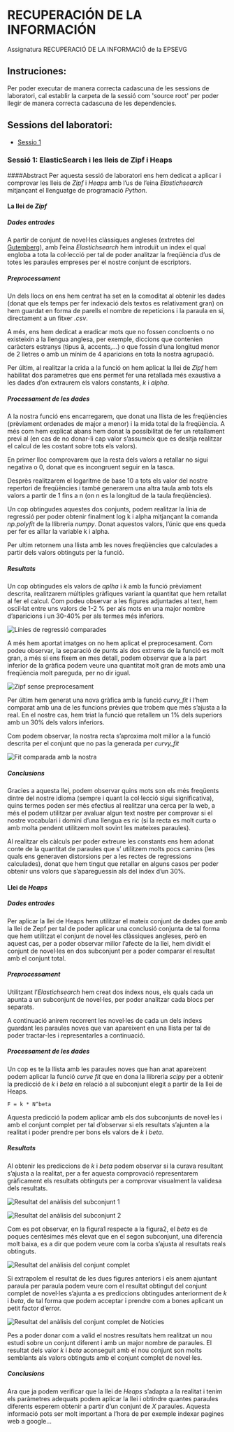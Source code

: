 # RECUPERACIÓN DE LA INFORMACIÓN
Assignatura RECUPERACIÓ DE LA INFORMACIÓ de la EPSEVG

## Instruciones:
Per poder executar de manera correcta cadascuna de les sessions de laboratori, cal establir la carpeta de la sessió com 'source root' per poder llegir de manera correcta cadascuna de les dependencies.
## Sessions del laboratori:
- [Sessio 1](#Sessió-1:-ElasticSearch-i-les-lleis-de-Zipf-i-Heaps)


### Sessió 1: ElasticSearch i les lleis de Zipf i Heaps

####Abstract
Per aquesta sessió de laboratori ens hem dedicat a aplicar i comprovar les lleis de *Zipf* i *Heaps* amb l’us de 
l’eina *Elastichsearch* mitjançant el llenguatge de programació *Python*.


#### La llei de *Zipf*

##### Dades entrades

A partir de conjunt de novel·les clàssiques angleses (extretes del [ Gutemberg](https://www.gutenberg.org/)), amb l’eina
 *Elastichsearch* hem introduït un index el qual engloba a tota la col·lecció per tal de poder analitzar la freqüència 
 d’us de totes les paraules empreses per el nostre conjunt de escriptors.

##### Preprocessament

Un dels llocs on ens hem centrat ha set en la comoditat al obtenir les dades (donat que els temps per fer indexació dels 
textos es relativament gran) on hem guardat en forma de parells el nombre de repeticions i la paraula en si, directament 
a un fitxer *.csv*.

A més, ens hem dedicat a eradicar mots que no fossen concloents o no existeixin a la llengua anglesa, per exemple, 
diccions que contenien caràcters estranys (tipus ä, accents,...) o que fossin d’una longitud menor de 2 lletres o amb 
un mínim de 4 aparicions en tota la nostra agrupació.

Per últim, al realitzar la crida a la funció on hem aplicat la llei de *Zipf* hem habilitat dos parametres que ens 
permet fer una retallada més exaustiva a les dades d’on extraurem els valors constants, *k* i *alpha*.

##### Processament de les dades

A la nostra funció ens encarregarem, que donat una llista de les freqüències (prèviament ordenades de major a menor) i 
la mida total de la freqüència. A més com hem explicat abans hem donat la possibilitat de fer un retallament previ al 
(en cas de no donar-li cap valor s’assumeix que es desitja realitzar el calcul de les costant sobre tots els valors).

En primer lloc comprovarem que la resta dels valors a retallar no sigui negativa o 0, donat que es incongruent seguir 
en la tasca.

Desprès realitzarem el logaritme de base 10 a tots els valor del nostre repertori de freqüències i també generarem una
 altra taula amb tots els valors a partir de 1 fins a n (on n es la longitud de la taula freqüències).

Un cop obtingudes aquestes dos conjunts, podem realitzar la línia de regressió per poder obtenir finalment log k 
i alpha mitjançant la comanda *np.polyfit* de la llibreria *numpy*. Donat aquestos valors, l’únic que ens queda 
per fer es aïllar la variable k i alpha.

Per ultim retornem una llista amb les noves freqüències que calculades a partir dels valors obtinguts per la funció.

##### Resultats

Un cop obtingudes els valors de *aplha* i *k* amb la funció prèviament descrita, realitzarem múltiples gràfiques 
variant la quantitat que hem retallat al fer el calcul. Com podeu observar a les figures adjuntades al text, hem oscil·lat
 entre uns valors de 1-2 % per als mots en una major nombre d’aparicions i un 30-40% per als termes més inferiors.

![Línies de regressió comparades](Laboratori/Sessio1/Plots/Zipf/danis-fit.png "Línies de regressió comparades")

A més hem aportat imatges on no hem aplicat el preprocesament. Com podeu observar, la separació de punts als dos extrems
 de la funció es molt gran, a més si ens fixem en mes detall, podem observar que a la part inferior de la gràfica podem 
 veure una quantitat molt gran de mots amb una freqüència molt pareguda, per no dir igual.

![Zipf sense preprocesament](Laboratori/Sessio1/Plots/Zipf/no_clean.png "Zipf sense preprocesament")

Per últim hem generat una nova gràfica amb la funció *curvy\_fit* i l’hem comparat amb una de les funcions prèvies que 
trobem que més s’ajusta a la real.
En el nostre cas, hem triat la funció que retallem un 1% dels superiors amb un 30% dels valors inferiors.

Com podem observar, la nostra recta s’aproxima molt millor a la funció descrita per el conjunt que no pas la generada 
per *curvy\_fit*

![Fit comparada amb la nostra](Laboratori/Sessio1/Plots/Zipf/Clean_Words.png "Fit comparada amb la nostra")

##### Conclusions

Gracies a aquesta llei, podem observar quins mots son els més freqüents dintre del nostre idioma (sempre i quant la 
col·lecció sigui significativa), quins termes poden ser més efectius al realitzar una cerca per la web, a més el podem
 utilitzar per avaluar algun text nostre per comprovar si el nostre vocabulari i domini d’una llengua es ric 
 (si la recta es molt curta o amb molta pendent utilitzem molt sovint les mateixes paraules).

Al realitzar els càlculs per poder extreure les constants ens hem adonat conte de la quantitat de paraules que s’
utilitzem molts pocs camins (les quals ens generaven distorsions per a les rectes de regressions calculades), donat que 
hem tingut que retallar en alguns casos per poder obtenir uns valors que s’apareguessin als del index d’un 30%.

#### Llei de *Heaps*

##### Dades entrades

Per aplicar la llei de Heaps hem utilitzar el mateix conjunt de dades que amb la llei de Zepf per tal de poder aplicar 
una conclusió conjunta de tal forma que hem utilitzat el conjunt de novel·les clàssiques angleses, però en aquest cas, 
per a poder observar millor l’afecte de la llei, hem dividit el conjunt de novel·les en dos subconjunt per a poder
 comparar el resultat amb el conjunt total.

##### Preprocessament

Utilitzant l’*Elastichsearch* hem creat dos índexs nous, els quals cada un apunta a un subconjunt de novel·les, per
 poder analitzar cada blocs per separats.

A continuació anirem recorrent les novel·les de cada un dels índexs guardant les paraules noves que van apareixent 
en una llista per tal de poder tractar-les i representarles a continuació.

##### Processament de les dades

Un cop es te la llista amb les paraules noves que han anat apareixent podem aplicar la funció *curve fit* que en dona
 la llibreria *scipy* per a obtenir la predicció de *k* i *beta* en relació a al subconjunt elegit a partir de la 
 llei de Heaps. 
 ```
F = k * N^beta
 ```
 Aquesta predicció la podem aplicar amb els dos subconjunts de novel·les i amb el 
 conjunt complet per tal d’observar si els resultats s’ajunten a la realitat i poder prendre per bons els valors de 
 *k* i *beta*.

##### Resultats

Al obtenir les prediccions de *k* i *beta* podem observar si la curava resultant s’ajusta a la realitat, per a fer
 aquesta comprovació representarem gràficament els resultats obtinguts per a comprovar visualment la validesa dels resultats.

![Resultat del anàlisis del subconjunt 1](Laboratori/Sessio1/Plots/Heaps/1.png "Resultat del anàlisis del subconjunt 1")

![Resultat del anàlisis del subconjunt 2](Laboratori/Sessio1/Plots/Heaps/2.png "Resultat del anàlisis del subconjunt 2")

Com es pot observar, en la figura1 respecte a la figura2, el *beta* es de poques 
centèsimes més elevat que en el segon subconjunt, una diferencia molt baixa, es a dir que podem veure com la corba 
s’ajusta al resultats reals obtinguts.

![Resultat del anàlisis del conjunt complet](Laboratori/Sessio1/Plots/Heaps/all.png "Resultat del anàlisis del conjunt complet")

Si extrapolem el resultat de les dues figures anteriors i els anem ajuntant paraula per paraula podem veure com el 
resultat obtingut del conjunt complet de novel·les s’ajunta a es prediccions obtingudes anteriorment de *k* i *beta*,
 de tal forma que podem acceptar i prendre com a bones aplicant un petit factor d’error.

![Resultat del anàlisis del conjunt complet de Noticies](Laboratori/Sessio1/Plots/Heaps/20_news.png "Resultat del anàlisis del conjunt complet de Noticies")

Pes a poder donar com a valid el nostres resultats hem realitzat un nou estudi sobre un conjunt diferent i amb un major
 nombre de paraules. El resultat dels valor *k* i *beta* aconseguit amb el nou conjunt son molts semblants als valors 
 obtinguts amb el conjunt complet de novel·les.

##### Conclusions

Ara que ja podem verificar que la llei de *Heaps* s’adapta a la realitat i tenim els paràmetres adequats podem aplicar 
la llei i obtindre quantes paraules diferents esperem obtenir a partir d’un conjunt de *X* paraules. Aquesta informació
 pots ser molt important a l’hora de per exemple indexar pagines web a google...
 

